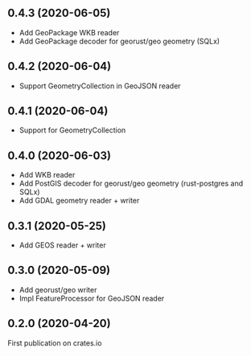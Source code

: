## 0.4.3 (2020-06-05)

* Add GeoPackage WKB reader
* Add GeoPackage decoder for georust/geo geometry (SQLx)

## 0.4.2 (2020-06-04)

* Support GeometryCollection in GeoJSON reader

## 0.4.1 (2020-06-04)

* Support for GeometryCollection

## 0.4.0 (2020-06-03)

* Add WKB reader
* Add PostGIS decoder for georust/geo geometry (rust-postgres and SQLx)
* Add GDAL geometry reader + writer

## 0.3.1 (2020-05-25)

* Add GEOS reader + writer

## 0.3.0 (2020-05-09)

* Add georust/geo writer
* Impl FeatureProcessor for GeoJSON reader

## 0.2.0 (2020-04-20)

First publication on crates.io

